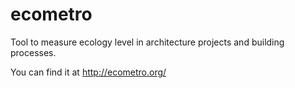 ecometro
========

Tool to measure ecology level in architecture projects and building processes.

You can find it at http://ecometro.org/
